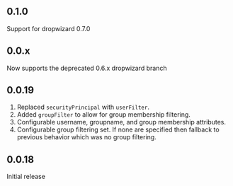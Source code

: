 0.1.0
-----
Support for dropwizard 0.7.0

0.0.x
-----
Now supports the deprecated 0.6.x dropwizard branch

0.0.19
------
1. Replaced `securityPrincipal` with `userFilter`.
2. Added `groupFilter` to allow for group membership filtering.
3. Configurable username, groupname, and group membership attributes.
4. Configurable group filtering set. If none are specified then fallback to previous behavior which was no group filtering.


0.0.18
------
Initial release

